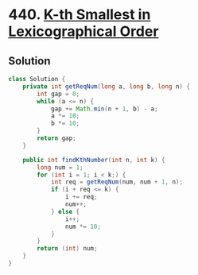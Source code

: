 # 440. [K-th Smallest in Lexicographical Order](https://leetcode.com/problems/k-th-smallest-in-lexicographical-order/description/?envType=daily-question&envId=2025-06-09)

## Solution

```java
class Solution {
    private int getReqNum(long a, long b, long n) {
        int gap = 0;
        while (a <= n) {
            gap += Math.min(n + 1, b) - a;
            a *= 10;
            b *= 10;
        }
        return gap;
    }

    public int findKthNumber(int n, int k) {
        long num = 1;
        for (int i = 1; i < k;) {
            int req = getReqNum(num, num + 1, n);
            if (i + req <= k) {
                i += req;
                num++;
            } else {
                i++;
                num *= 10;
            }
        }
        return (int) num;
    }
}
```
